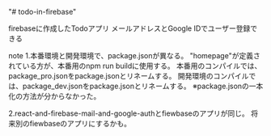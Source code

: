 "# todo-in-firebase"

firebaseに作成したTodoアプリ
  メールアドレスとGoogle IDでユーザー登録できる


note
1.本番環境と開発環境で、package.jsonが異なる。
  "homepage"が定義されている方が、本番用のnpm run buildに使用する。
  本番用のコンパイルでは、package_pro.jsonをpackage.jsonとリネームする。
  開発環境のコンパイルでは、package_dev.jsonをpackage.jsonとリネームする。
  ※package.jsonの一本化の方法が分からなかった。
  
2.react-and-firebase-mail-and-google-authとfiewbaseのアプリが同じ。
  将来別のfiewbaseのアプリにするかも。

